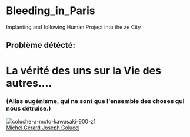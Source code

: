 # Bleeding_in_Paris
Implanting and following Human Project into the ze City
## Problème détécté:  
# La vérité des uns sur la Vie des autres....  
### (Alias eugénisme, qui ne sont que l'ensemble des choses qui nous détruise.)   
    
![coluche-a-moto-kawasaki-900-z1](https://github.com/LordGrrr/Bleeding_in_Paris/assets/134517577/95f3fbc8-f195-46c6-92a8-0bbf9c2f839c)  
[Michel Gérard Joseph Colucci](https://fr.wikipedia.org/wiki/Coluche)


